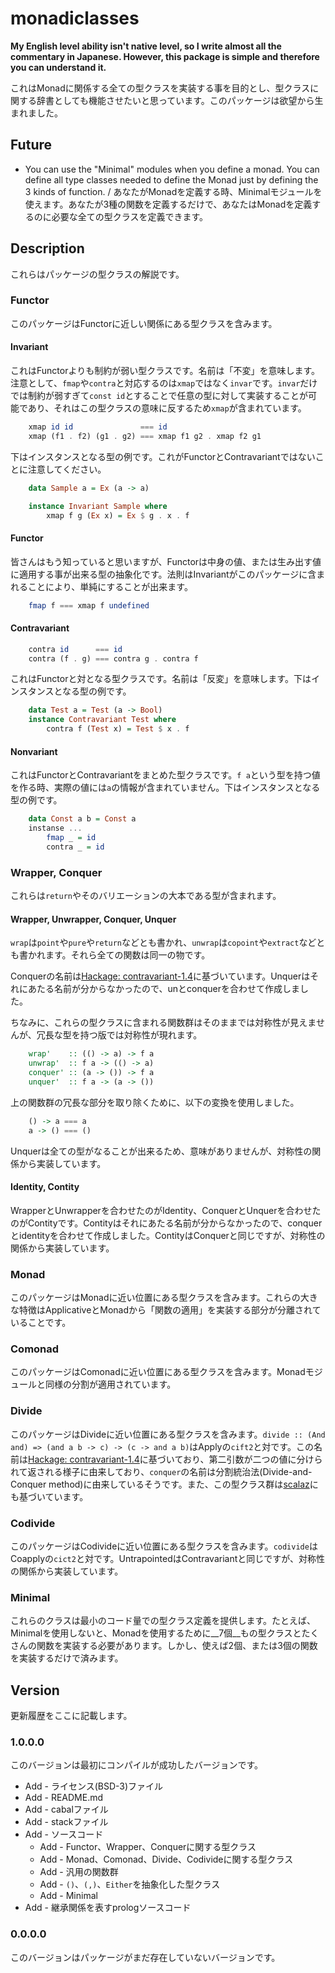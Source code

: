 monadiclasses
====

__My English level ability isn't native level, so I write almost all the commentary in Japanese. However, this package is simple and therefore you can understand it.__

<!--
    私の英語能力はネイティブレベルではないため、私は日本語でこの解説を書きます。しかし、このパッケージは単純なので、あなたはそれを理解できます。
-->

これはMonadに関係する全ての型クラスを実装する事を目的とし、型クラスに関する辞書としても機能させたいと思っています。このパッケージは欲望から生まれました。


Future
----

* You can use the "Minimal" modules when you define a monad. You can define all type classes needed to define the Monad just by defining the 3 kinds of function. / あなたがMonadを定義する時、Minimalモジュールを使えます。あなたが3種の関数を定義するだけで、あなたはMonadを定義するのに必要な全ての型クラスを定義できます。


Description
----

これらはパッケージの型クラスの解説です。

### Functor

このパッケージはFunctorに近しい関係にある型クラスを含みます。

#### Invariant

これはFunctorよりも制約が弱い型クラスです。名前は「不変」を意味します。注意として、`fmap`や`contra`と対応するのは`xmap`ではなく`invar`です。`invar`だけでは制約が弱すぎて`const id`とすることで任意の型に対して実装することが可能であり、それはこの型クラスの意味に反するため`xmap`が含まれています。

```haskell
    xmap id id               === id
    xmap (f1 . f2) (g1 . g2) === xmap f1 g2 . xmap f2 g1
```

下はインスタンスとなる型の例です。これがFunctorとContravariantではないことに注意してください。

```haskell
    data Sample a = Ex (a -> a)

    instance Invariant Sample where
        xmap f g (Ex x) = Ex $ g . x . f
```

#### Functor

皆さんはもう知っていると思いますが、Functorは中身の値、または生み出す値に適用する事が出来る型の抽象化です。法則はInvariantがこのパッケージに含まれることにより、単純にすることが出来ます。

```haskell
    fmap f === xmap f undefined
```

#### Contravariant

```haskell
    contra id      === id
    contra (f . g) === contra g . contra f
```

これはFunctorと対となる型クラスです。名前は「反変」を意味します。下はインスタンスとなる型の例です。

```haskell
    data Test a = Test (a -> Bool)
    instance Contravariant Test where
        contra f (Test x) = Test $ x . f
```

#### Nonvariant

これはFunctorとContravariantをまとめた型クラスです。`f a`という型を持つ値を作る時、実際の値には`a`の情報が含まれていません。下はインスタンスとなる型の例です。

```haskell
    data Const a b = Const a
    instanse ...
        fmap _ = id
        contra _ = id
```

### Wrapper, Conquer

これらは`return`やそのバリエーションの大本である型が含まれます。

#### Wrapper, Unwrapper, Conquer, Unquer

`wrap`は`point`や`pure`や`return`などとも書かれ、`unwrap`は`copoint`や`extract`などとも書かれます。それら全ての関数は同一の物です。

Conquerの名前は[Hackage: contravariant-1.4][1]に基づいています。Unquerはそれにあたる名前が分からなかったので、unとconquerを合わせて作成しました。

ちなみに、これらの型クラスに含まれる関数群はそのままでは対称性が見えませんが、冗長な型を持つ版では対称性が現れます。

```haskell
    wrap'    :: (() -> a) -> f a
    unwrap'  :: f a -> (() -> a)
    conquer' :: (a -> ()) -> f a
    unquer'  :: f a -> (a -> ())
```

上の関数群の冗長な部分を取り除くために、以下の変換を使用しました。

```haskell
    () -> a === a
    a -> () === ()
```

Unquerは全ての型がなることが出来るため、意味がありませんが、対称性の関係から実装しています。

#### Identity, Contity

WrapperとUnwrapperを合わせたのがIdentity、ConquerとUnquerを合わせたのがContityです。Contityはそれにあたる名前が分からなかったので、conquerとidentityを合わせて作成しました。ContityはConquerと同じですが、対称性の関係から実装しています。

### Monad

このパッケージはMonadに近い位置にある型クラスを含みます。これらの大きな特徴はApplicativeとMonadから「関数の適用」を実装する部分が分離されていることです。

### Comonad

このパッケージはComonadに近い位置にある型クラスを含みます。Monadモジュールと同様の分割が適用されています。

### Divide

このパッケージはDivideに近い位置にある型クラスを含みます。`divide :: (And and) => (and a b -> c) -> (c -> and a b)`はApplyの`cift2`と対です。この名前は[Hackage: contravariant-1.4][1]に基づいており、第二引数が二つの値に分けられて返される様子に由来しており、`conquer`の名前は分割統治法(Divide-and-Conquer method)に由来しているそうです。また、この型クラス群は[scalaz][2]にも基づいています。

### Codivide

このパッケージはCodivideに近い位置にある型クラスを含みます。`codivide`はCoapplyの`cict2`と対です。UntrapointedはContravariantと同じですが、対称性の関係から実装しています。

### Minimal

これらのクラスは最小のコード量での型クラス定義を提供します。たとえば、Minimalを使用しないと、Monadを使用するために__7個__もの型クラスとたくさんの関数を実装する必要があります。しかし、使えば2個、または3個の関数を実装するだけで済みます。


Version
----

更新履歴をここに記載します。

### 1.0.0.0

このバージョンは最初にコンパイルが成功したバージョンです。

* Add - ライセンス(BSD-3)ファイル
* Add - README.md
* Add - cabalファイル
* Add - stackファイル
* Add - ソースコード
    * Add - Functor、Wrapper、Conquerに関する型クラス
    * Add - Monad、Comonad、Divide、Codivideに関する型クラス
    * Add - 汎用の関数群
    * Add - `()`、`(,)`、`Either`を抽象化した型クラス
    * Add - Minimal
* Add - 継承関係を表すprologソースコード

### 0.0.0.0

このバージョンはパッケージがまだ存在していないバージョンです。


[1]:https://hackage.haskell.org/package/contravariant-1.4
[2]:https://github.com/scalaz/scalaz